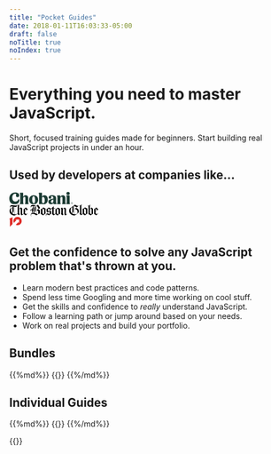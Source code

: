 ```yaml
---
title: "Pocket Guides"
date: 2018-01-11T16:03:33-05:00
draft: false
noTitle: true
noIndex: true
---
```


<h1 class="text-xlarge text-normal">Everything you need to master JavaScript.</h1>

<p class="text-large">Short, focused training guides made for beginners. Start building real JavaScript projects in under an hour.</p>

<!-- <p class="text-center"><a class="btn btn-large" href="#bundles">Explore the Guides &rarr;</a></p> -->

<!-- <hr class="no-margin-bottom"> -->

<div class="callout">
	<h2 class="h3 padding-top-small text-center">Used by developers at companies like...</h2>
	<div class="row padding-top-small text-center">
		<div class="grid-third margin-bottom">
			<svg xmlns="http://www.w3.org/2000/svg" style="height:1.6em;" viewBox="0 0 301.46 58.75"><title>Chobani</title><path d="M27.44,8.55c3.47,0,5.25,1.45,5.25,3.63,0,1.61-1.29,3-1.29,5.73,0,4.12,2.9,7.26,7.59,7.26,4.92,0,8.15-3.39,8.15-8.72,0-7.5-5.89-13.56-19.29-13.56C11.62,2.91,0,14.61,0,31.39,0,47.85,9.68,58.75,26.15,58.75c13.48,0,21.71-8.72,21.71-19.29,0-3.55-1.13-4.6-2.58-4.6s-2,1.37-2.42,2.18C40.67,41.4,37,45.92,29.13,45.92c-9.36,0-15-7.91-15-19C14.12,16,20.25,8.55,27.44,8.55ZM67.7,56.24c0-.73-.56-1.29-1-2.1-.73-1.37-1-2.42-1-5.73V30.83c0-4.36,2.91-7.91,6-7.91,2.74,0,4.28,2.1,4.28,5.65V48.42c0,3.31-.24,4.36-1,5.73-.48.81-1,1.37-1,2.1,0,.89.48,1.29,1.37,1.29H90.38c1,0,1.45-.4,1.45-1.29,0-.73-.56-1.29-1-2.1-.81-1.37-1-2.42-1-5.73V28.65c0-7.42-4.44-12.75-12.43-12.75a13.78,13.78,0,0,0-11.7,7V6.05c0-1.78-.24-2.1-2.18-2.1H52.61c-1.78,0-2.42.65-2.42,1.78A6.14,6.14,0,0,0,51,8.15a15.81,15.81,0,0,1,.89,6.13V48.42c0,3.31-.24,4.36-1,5.73-.48.81-1,1.37-1,2.1,0,.89.48,1.29,1.45,1.29h15c.89,0,1.37-.4,1.37-1.29Zm68.91-19.12c0-14.28-9-21.38-21-21.38-12.18,0-21.3,8.15-21.3,21.38,0,13.72,9,21.38,21.14,21.38s21.14-8.07,21.14-21.38Zm-14.2,1.94c0,9.12-2.26,14.85-6.37,14.85-4.36,0-7.42-6-7.42-18.88,0-9,2.34-14.69,6.37-14.69,4.36,0,7.42,5.81,7.42,18.72Zm60.28-3.15c0-12.27-6-20.17-15.74-20.17-6.21,0-10.17,3.23-11.94,6.54V6.05c0-1.78-.24-2.1-2.18-2.1h-11c-1.78,0-2.42.65-2.42,1.78a6.14,6.14,0,0,0,.81,2.42,15.81,15.81,0,0,1,.89,6.13V44.06c0,7.1-.32,9.28-.32,11.38a2.49,2.49,0,0,0,2.82,2.74,11.39,11.39,0,0,0,3.87-1,6.78,6.78,0,0,1,2.34-.4,11.93,11.93,0,0,1,2.91.48,30.31,30.31,0,0,0,8,1.21c13.88,0,21.95-8.63,21.95-22.59Zm-23-12.51c5.33,0,8.39,6.13,8.39,16.3,0,9.52-3.31,14.2-7.34,14.2-3.23,0-5.73-3.23-5.73-7.42V29.05c0-3.63,1.69-5.65,4.68-5.65ZM216,58.34c5.33,0,8.15-1.21,8.15-2.91,0-.73-.32-1-.89-1.53-.81-.73-1.45-1.29-1.45-4.28l.08-19.45c0-8.72-5.25-14.53-18.4-14.53-11.3,0-17,4.6-17,10.65a6,6,0,0,0,6.21,6.37c3.79,0,6-2.66,6-5.33,0-2.1-.73-3.07-.73-4.44s1.53-2.74,4.36-2.74c4.28,0,6.29,2.91,6.29,8.07v3.63c-16.3,1.45-23.56,6.37-23.56,15,0,6.7,5,11.7,12.43,11.7a12.32,12.32,0,0,0,11.14-6.13c.16,3.79,1.53,5.89,7.42,5.89Zm-13.48-6.46c-3.15,0-4.92-2.66-4.92-5.73,0-4.76,3.55-8.31,11-9.76l-.08,8.88c0,3.47-2.58,6.62-6,6.62Zm41.4,4.36c0-.73-.56-1.29-1-2.1-.73-1.37-1-2.42-1-5.73V30.83c0-4.36,2.58-8,5.73-8,2.74,0,4.36,1.94,4.36,5.73V48.42c0,3.31-.24,4.36-1,5.73-.48.81-1,1.37-1,2.1,0,.89.48,1.29,1.37,1.29h15.09c1,0,1.45-.4,1.45-1.29,0-.73-.56-1.29-1-2.1-.81-1.37-1-2.42-1-5.73V29.05c0-7.67-4.36-13.15-12.35-13.15a13.76,13.76,0,0,0-12,7.26V18.88c0-1.78-.24-2.18-2.18-2.18H228.45c-1.69,0-2.26.65-2.26,1.61a6,6,0,0,0,1,2.5c.81,1.45.89,2.91.89,6.13V48.42c0,3.31-.24,4.36-1,5.73-.48.81-1,1.37-1,2.1,0,.89.48,1.29,1.45,1.29h15c.89,0,1.37-.4,1.37-1.29ZM270.57,7.18c0,4,3,7.18,8.07,7.18s8.07-3.23,8.07-7.18S283.72,0,278.64,0s-8.07,3.15-8.07,7.18Zm1,50.35h14.93c1,0,1.45-.4,1.45-1.29,0-.73-.56-1.29-1-2.1-.73-1.37-1-2.42-1-5.73V18.88c0-1.78-.24-2.18-2.18-2.18h-11.3c-1.69,0-2.26.65-2.26,1.61a6,6,0,0,0,1,2.5c.73,1.45.89,2.91.89,6.13V48.42c0,3.31-.24,4.36-1,5.73-.48.81-1,1.37-1,2.1,0,.89.48,1.29,1.45,1.29Z" fill="#1c3c34"></path><path d="M296.19,51.26h.91c.61,0,.91.24.91.73s-.32.73-.91.73h-.91Zm2.6.73c0-.9-.6-1.4-1.69-1.4h-1.7v4.87h.79V53.41H297l1.11,2.05H299l-1.22-2.11a1.39,1.39,0,0,0,1-1.36M297,57a3.9,3.9,0,1,1,3.85-3.9A3.75,3.75,0,0,1,297,57m0-8.36a4.46,4.46,0,1,0,4.47,4.46A4.32,4.32,0,0,0,297,48.61" fill="#1c3c34"></path></svg>
		</div>
		<div class="grid-third margin-bottom">
			<svg style="height:1.6em;" viewBox="0 0 317 44" xmlns="http://www.w3.org/2000/svg" xmlns:xlink="http://www.w3.org/1999/xlink" aria-labelledby="bg-logo-title"><title id="bg-logo-title">The Boston Globe</title><path d="M292.294 26.857c0 3.096-.142 9.155-.142 9.367l-.21.21-5.85-3.66V18.403c.917-1.408 2.185-2.114 3.312-2.114 1.338 0 2.325.986 2.816 2.325 0 .564.074 4.298.074 8.244zm19.3-5.847l-5.425 4.437V15.374l5.425 5.636zm-14.37 12.75c-.353-3.17-.28-11.765-.28-15.78 0-2.606-2.256-4.51-5.076-5.707l-5.775 4.86V6.567c0-1.76 1.056-3.664 2.323-3.664V2.55c-2.745 0-5.773 2.186-6.27 3.595-.63-1.058-2.11-1.693-3.518-1.693l-.073.563c1.41 0 2.748 2.398 2.748 6.626 0 8.522-.07 16.696-.07 20.214 0 1.13-.142 1.905-.777 2.82l8.667 5.28c3.31-3.093 4.577-4.01 8.1-6.193zm19.092-1.338l-.426-.426c-2.182 2.185-3.452 3.1-4.718 3.1-1.27 0-2.467-.775-5.003-2.746v-5.777l9.933-7.96c-2.326-1.973-7.115-6.764-7.115-6.764-2.678 2.397-4.227 3.735-7.96 6.34.14.775.282 1.83.282 2.677V32.07c0 .774-.07 1.337-.355 2.252l7.82 5.492 7.54-7.392zm-92.638-4.438c0 1.9-.565 3.097-1.832 4.085-2.887-2.82-4.296-6.764-4.296-10.71 0-5.915 2.04-8.173 4.86-10.214.424-.352.845-.636 1.268-.915v17.754zm7.608 8.098c-3.733-.28-6.62-1.548-8.875-3.45 3.45-2.395 5.635-3.59 5.635-7.26V7.13l1.058-.843c.776.28 1.41.56 2.183.843v28.952zm10.99-8.312c0 2.046-.21 3.453-.774 5.147-2.044 2.038-5.076 3.237-8.524 3.237h-.988V18.05c.635-.07 1.2-.14 1.762-.14 5.074 0 8.524 4.577 8.524 9.86zm-2.748-16.694l-7.537 6.692V7.413c2.68 1.057 5.074 2.325 7.538 3.663zm32.545 24.658l-.42.278-5.988-3.804V15.374l6.34 3.098.068 17.262zM246.998 5.016l-.637-.563-2.32 2.466s-5.992-1.973-10.85-4.79c-6.692 5.07-11.764 8.663-18.317 13.315-1.55 2.322-2.395 5.35-2.395 8.663 0 9.014 8.312 16.058 18.808 16.058 6.833-2.885 11.696-6.902 15.288-11.762.21-.984.28-2.395.28-3.17 0-6.552-4.437-10.213-9.157-11.34l9.3-8.878zm30.29 10.92l-8.454-4.365c-2.607 2.394-5.142 4.154-8.523 5.844.21.637.424 3.243.424 4.864v11.625c-.774.842-1.554 1.27-2.327 1.27-.773 0-1.62-.355-2.676-1.13V5.864c0-1.62.987-3.523 2.256-3.523v-.208c-2.607 0-4.933 1.195-5.634 3.166-.637-1.055-1.62-1.972-3.1-1.972l-.072.283c.845 0 1.693 2.393 1.693 4.646V30.87c0 2.185-.283 3.312-1.127 4.51l5.633 4.087 5.282-4.58 8.172 4.927c3.1-2.885 4.934-4.577 8.383-6.618-.21-1.058-.28-3.1-.28-3.947v-10c-.003-1.694.07-2.61.35-3.314zm-133.776 20.36c-2.045-1.835-4.86-3.38-9.37-3.38l6.905-7.327 2.394 2.11.072 8.596zm2.323-16.977l-5.915 6.406-2.608-1.9V15.3c2.68 1.83 4.226 2.818 8.523 4.017zm29.093 17.114l-.28.215-5.635-3.454v-17.61l5.915 3.52v17.328zm5.495-2.606c-.28-.91-.35-1.832-.35-2.674V16.36l-7.68-4.298c-2.464 2.465-5.285 4.227-8.875 6.2.21.703.353 1.83.353 2.606v12.467c-1.126 1.2-2.256 1.903-3.24 1.903-.987 0-1.97-.42-3.03-1.547 0-.986.07-11.695.07-18.244h5.495v-1.34l-5.495-.21s.07-5.144.14-6.202h-.63l-7.682 8.103c-3.31-.493-5.774-1.69-9.37-4.155-2.815 2.885-4.718 4.223-8.098 5.845.14 1.692.21 2.607.21 4.298 0 1.972 0 2.605-.14 4.3l4.507 3.165-4.227 4.44c-1.83 1.904-2.535 3.452-2.535 5 0 1.41.565 2.535 1.408 3.594l.494-.28c-.565-.847-.918-1.835-.918-2.746 0-1.48.775-2.75 2.958-2.75 2.185 0 4.58 1.408 6.975 3.308 2.677-2.464 4.65-4.08 7.608-5.56V27.07c0-.847.07-1.2.284-1.763l-4.51-3.028 5.778-6.272h2.676c0 6.41-.07 14.653-.07 15.57 0 1.126-.212 2.536-.986 3.662l6.41 4.718 5.496-5 7.96 5.212c3.102-2.887 5.565-4.79 9.015-6.342zm25.574.99l-.492-.564-2.398 2.04c-1.197 0-2.042-.844-2.042-2.182 0-1.196.073-15.148.142-17.542-.916-1.834-2.116-3.24-4.79-4.157l-6.413 4.72c0-1.972-1.126-3.734-3.31-4.86l-3.734 3.17 1.975 2.11s-.072 12.4-.072 14.442c0 2.048-1.478 3.526-1.478 3.526l5.845 4.293 3.1-3.8-2.326-2.112V18.4c1.13-1.477 2.327-2.113 3.386-2.113 1.195 0 2.18.845 2.463 2.045.072.915.072 2.395.072 3.945 0 2.395 0 10.845-.072 14.155.422 1.48 2.607 3.523 4.016 3.523l6.127-5.138zM102.863 24.32l-.14 10.14c-1.056.568-1.76.92-2.747 1.622-.774-.49-1.55-.985-2.465-1.548V21.432l5.353 2.888zm.776-8.805c0 1.547-1.41 2.324-6.13 5.282V16.29c0-2.256.14-3.522.21-4.44h-.984c.14.986.212 2.184.212 4.44v17.965c-2.96-1.763-6.553-3.595-10.358-3.876 3.594-2.044 7.186-4.79 7.186-8.81v-8.803c0-2.82 1.127-4.51 4.087-7.045 2.323 3.45 3.242 4.93 5.07 8.03.425.704.706 1.41.706 1.763zm19.935 20.78l-.28.213-5.567-3.384v-17.82l5.847 3.31v17.682zM94.412 4.526l-.14-.424c-2.96 0-4.58-.353-6.13-.633-1.48-.21-2.75-.493-4.51-.493-4.65 0-7.68 2.396-7.68 6.27 0 1.62.353 2.535 1.41 3.734l.422-.423c-.564-.706-.844-1.41-.844-2.185 0-1.69 1.41-3.17 4.508-3.17 2.326 0 4.438.424 6.27.847-3.945 2.886-6.342 5-6.342 11.13-.563-.212-1.34-.352-2.394-.352-2.96 0-4.508 1.97-4.508 3.872 0 .848.21 1.765.775 2.397l.492-.28c-.212-.425-.353-.847-.353-1.27 0-1.267.985-2.254 2.817-2.254 1.62 0 2.818.704 3.38 1.693 0 4.296-.844 6.48-3.097 6.48v.49c3.38 0 7.466-2.463 7.466-6.408v-7.89c.002-6.483 3.805-9.51 8.456-11.13zm14.722 17.822l-6.27-4.156c2.395-1.478 3.17-1.902 4.015-2.535 1.48-1.057 1.902-1.69 1.902-2.325 0-.494-.212-1.41-1.338-3.1-1.41-2.113-2.747-4.156-5.565-8.1-3.947 2.678-6.13 4.294-10.286 7.538-1.69 1.336-2.96 3.45-2.96 6.127 0 .917.072 5.637.072 8.737 0 2.394-.424 3.664-2.96 5.774-6.127 0-9.79 3.95-9.79 7.892 0 1.692.563 3.453 1.83 4.858l.424-.42c-.776-.85-1.408-2.185-1.408-3.734 0-2.115 1.55-4.44 6.41-4.44 5.353 0 10.354 3.665 13.242 5.427 4.157-3.524 6.764-5.004 12.117-6.767v-8.946c0-.632.212-1.266.564-1.83zm20.147-6.13l-8.1-4.438c-2.466 2.467-5.634 4.438-9.227 6.41.49 1.48.35 3.38.35 5.777 0 5.848.07 9.018-.985 10.567l8.947 5.496c2.465-2.538 5.142-4.508 8.735-6.48-.28-.918-.353-1.833-.353-2.68V20.87c0-2.958.283-4.014.634-4.65zM11.075 27.21c0 2.112-.353 3.38-1.48 4.365C6.99 28.9 5.58 25.095 5.58 20.797c0-2.395.423-4.225 1.267-5.494 1.41-1.27 3.1-2.467 4.227-3.1V27.207zm8.03 8.872c-3.52-.422-6.55-1.76-8.806-3.8 4.368-3.17 5.353-5.004 5.353-8.526V9.454l.142-.14c1.41.14 2.186.21 3.313.282v26.486zM61.373 21.08l-5.705 4.577v-9.862l.21-.21 5.495 5.494zM65.81 32.42l-.423-.426c-2.254 2.4-3.24 3.032-4.93 3.032-1.27 0-2.748-.774-4.79-2.678v-5.777l10.143-7.747-6.903-6.835c-3.03 2.395-3.523 2.82-5.707 4.51-1.197.914-1.9 1.34-2.677 1.69.14.845.28 2.044.28 2.89v12.89c-1.194 1.127-2.323 1.622-3.167 1.622-1.128 0-1.973-.706-1.973-1.903V16.43c-.704-2.184-2.042-3.594-4.648-4.51l-6.413 5.213V5.016c0-1.76.988-3.38 1.903-3.803V1c-2.606 0-4.438 1.693-5.212 3.666L30.166 2.34l-.424.07v30.997c-2.536 1.338-5.283 2.817-8.313 2.817-.563 0-1.057 0-1.62-.07V9.668c1.337.14 2.184.21 2.958.21 1.196 0 1.973-.21 2.536-.493l3.453-7.045-.565-.14c-1.34 2.677-2.04 3.098-4.93 3.098-1.338 0-4.297-.35-7.257-.703-2.818-.352-5.707-.704-7.184-.704-4.367 0-6.904 3.03-6.904 6.13 0 1.267.422 2.536 1.27 3.664l.49-.353c-.562-.704-.914-1.62-.914-2.396 0-1.266.986-2.393 3.663-2.393 1.058 0 4.79.355 8.313.633-4.016 1.974-7.325 4.087-11.2 7.045C1.846 18.473 1 21.36 1 24.32 1 31.93 6.778 40.17 19.53 40.17c3.733-2.11 9.228-5.28 9.228-5.28l5.07 4.58 3.523-3.455-2.747-2.89v-14.72c1.197-1.62 2.537-2.325 3.595-2.325 1.196 0 2.324.846 2.606 2.395v17.68c.422 1.482 2.182 2.888 3.945 3.38l6.268-4.716 7.257 4.997 7.535-7.392z" fill-rule="nonzero" fill="#000"></path></svg>
		</div>
		<div class="grid-third margin-bottom">
			<svg xmlns="http://www.w3.org/2000/svg" style="height:1.6em;" viewbox="0 0  269.941 235.838"><path fill="#DF2B26" d="M60.933 4.502L0 34.499l12.081 14.422V186.13l48.852-48.868z"/><path d="M117.498 215.8c0 7.527-5.092 10.752-10.75 10.752-7.508 0-9.263-4.576-9.263-9.544v-43.127h-.319l-24.134 24.133v24.633c0 13.574 7.256 25.528 24.053 25.528 7.39 0 14.918-3.086 20.413-8.192v6.582h24.453v-72.684h-24.453V215.8zm84.252-43.395c-8.327 0-15.17 2.95-20.689 8.327v-6.852h-24.578v96.061h24.578v-29.959c5.52 5.106 12.362 8.192 20.689 8.192 20.288 0 32.928-16.252 32.928-37.885 0-21.359-12.64-37.884-32.928-37.884zm-6.58 54.812c-9.398 0-14.109-7.795-14.109-17.061 0-9.267 4.574-16.929 14.109-16.929 9.278 0 13.569 7.785 13.569 16.929 0 9.002-4.291 17.061-13.569 17.061z" fill="#fff"/><path fill="#DF2B26" d="M157.093 0c-43.492.005-78.737 35.251-78.737 78.736 0 12.008 2.771 23.353 7.57 33.528l.825.853 48.644-48.642-15.297-15.297h66.562v66.557l-15.296-15.297-48.922 48.923c10.468 5.142 22.203 8.117 34.656 8.117 43.484 0 78.74-35.25 78.74-78.742C235.838 35.251 200.582 0 157.093 0z"/></svg>
		</div>
	</div>
</div>

<div class="row text-center">
</div>

<!-- <hr class="no-margin-top"> -->

## Get the confidence to solve any JavaScript problem that's thrown at you.

- Learn modern best practices and code patterns.
- Spend less time Googling and more time working on cool stuff.
- Get the skills and confidence to *really* understand JavaScript.
- Follow a learning path or jump around based on your needs.
- Work on real projects and build your portfolio.

<!-- ## <svg style="height:1em;width:1em;" viewbox="0 0 34 34" mlns="http://www.w3.org/2000/svg"><g fill-rule="nonzero" fill="none"><path d="M21.845 2.252C21.335.68 19.635-.17 18.063.34 16.49.85 15.64 2.55 16.15 4.122l7.735 23.843a3.019 3.019 0 0 0 3.655 1.87c1.573-.468 2.55-2.168 2.04-3.698 0-.085-7.735-23.884-7.735-23.884z" fill="#E9A823"/><path d="M9.818 6.162C9.308 4.59 7.608 3.74 6.035 4.25c-1.572.51-2.423 2.21-1.913 3.783l7.736 23.842a3.019 3.019 0 0 0 3.654 1.87c1.573-.467 2.55-2.167 2.04-3.697 0-.085-7.734-23.885-7.734-23.885z" fill="#3FB991"/><path d="M31.578 22.015c1.572-.51 2.422-2.21 1.912-3.782-.51-1.573-2.21-2.423-3.783-1.913L5.866 24.055a3.019 3.019 0 0 0-1.87 3.655c.468 1.572 2.167 2.55 3.697 2.04.085 0 23.886-7.735 23.886-7.735z" fill="#E11765"/><path d="M10.838 28.73c1.572-.51 3.57-1.148 5.694-1.87-.51-1.572-1.147-3.57-1.87-5.695l-5.695 1.87 1.87 5.695z" fill="#472A49"/><path d="M22.865 24.82c2.168-.68 4.165-1.36 5.695-1.87-.51-1.572-1.147-3.57-1.87-5.695l-5.695 1.87 1.87 5.695z" fill="#CD2027"/><path d="M27.668 9.988c1.572-.51 2.422-2.21 1.912-3.783-.51-1.572-2.21-2.422-3.782-1.912l-23.8 7.734a3.019 3.019 0 0 0-1.87 3.655c.467 1.573 2.167 2.55 3.697 2.04.042 0 23.843-7.735 23.843-7.735z" fill="#71CBDC"/><path d="M6.928 16.745c1.572-.51 3.57-1.148 5.695-1.87-.68-2.168-1.36-4.165-1.87-5.695L5.1 11.05l1.828 5.695z" fill="#1D947E"/><path d="M18.955 12.835c2.168-.68 4.165-1.36 5.695-1.87-.68-2.168-1.36-4.165-1.87-5.695l-5.695 1.87 1.87 5.695z" fill="#66873A"/></g></svg> Don't go it alone!

**You get exclusive access to my private Slack team.**

Chat with other students, get feedback on code, ask questions, and share the latest tips, tricks, and strategies for going vanilla JavaScript. -->

## Bundles

<div class="list-spaced">
{{%md%}}
{{<product-list package="bundles">}}
{{%/md%}}
</div>

## Individual Guides

<div class="list-spaced">
{{%md%}}
{{<product-list package="complete">}}
{{%/md%}}
</div>


{{<mailchimp intro>}}